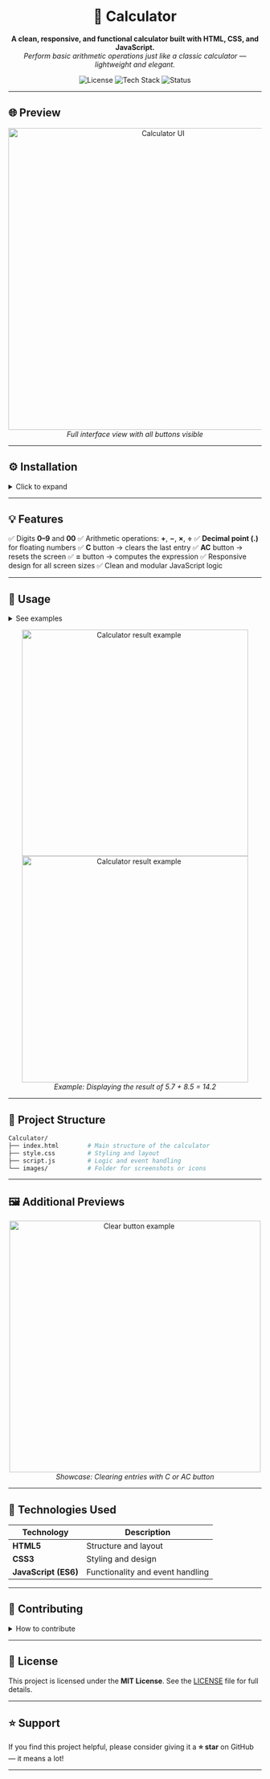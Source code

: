 <h1 align="center">🧮 Calculator</h1>

<p align="center">
  <b>A clean, responsive, and functional calculator built with HTML, CSS, and JavaScript.</b><br>
  <i>Perform basic arithmetic operations just like a classic calculator — lightweight and elegant.</i>
</p>

<p align="center">
  <img src="https://img.shields.io/badge/license-MIT-blue.svg" alt="License"/>
  <img src="https://img.shields.io/badge/tech-HTML%20%7C%20CSS%20%7C%20JavaScript-yellow.svg" alt="Tech Stack"/>
  <img src="https://img.shields.io/badge/status-Completed-brightgreen.svg" alt="Status"/>
</p>

---

## 🌐 Preview

<p align="center">
  <!-- 📸 Add a full screenshot of the calculator UI here -->
  <img src="./images/calculator-ui.png" width="600" alt="Calculator UI"/>
  <br>
  <i>Full interface view with all buttons visible</i>
</p>

---

## ⚙️ Installation

<details>
<summary>Click to expand</summary>

```bash
# Clone this repository
git clone https://github.com/osmantazeoglu/My-Projects/tree/master/Calculator

# Navigate into the folder
cd Calculator

# Open index.html in your browser
```

Or simply drag the `index.html` file into your web browser to start using the calculator.

</details>

---

## 💡 Features

✅ Digits **0–9** and **00**
✅ Arithmetic operations: **+**, **−**, **×**, **÷**
✅ **Decimal point (.)** for floating numbers
✅ **C** button → clears the last entry
✅ **AC** button → resets the screen
✅ **=** button → computes the expression
✅ Responsive design for all screen sizes
✅ Clean and modular JavaScript logic

---

## 🧠 Usage

<details>
<summary>See examples</summary>

```text
Example 1: 12 + 8 = 20
Example 2: 9 × 3 = 27
Example 3: 5.5 + 4.5 = 10
Example 4: 50 ÷ 2 = 25
```

</details>

<p align="center">
  <!-- 📸 Add a screenshot showing an operation result -->
  <img src="./images/calculator-prosses.png" width="450" alt="Calculator result example"/>
  <img src="./images/calculator-result.png" width="450" alt="Calculator result example"/>
  <br>
  <i>Example: Displaying the result of 5.7 + 8.5 = 14.2</i>
</p>

---

## 🧩 Project Structure

```bash
Calculator/
├── index.html        # Main structure of the calculator
├── style.css         # Styling and layout
├── script.js         # Logic and event handling
└── images/           # Folder for screenshots or icons
```

---

## 🖼️ Additional Previews

<p align="center">
  <!-- 📸 Add screenshot showing C and AC functionality -->
  <img src="./images/calculator-clear.png" width="500" alt="Clear button example"/>
  <br>
  <i>Showcase: Clearing entries with C or AC button</i>
</p>

---

## 🧱 Technologies Used

| Technology           | Description                      |
| -------------------- | -------------------------------- |
| **HTML5**            | Structure and layout             |
| **CSS3**             | Styling and design               |
| **JavaScript (ES6)** | Functionality and event handling |

---

## 🤝 Contributing

<details>
<summary>How to contribute</summary>

Contributions are welcome! Follow these steps:

```bash
# Fork the project
# Create a new branch
git checkout -b feature-name

# Make your changes
git commit -m "Add new feature"

# Push your branch
git push origin feature-name
```

Then open a pull request on GitHub.

</details>

---

## 📄 License

This project is licensed under the **MIT License**.
See the [LICENSE](./LICENSE) file for full details.

---

## ⭐ Support

If you find this project helpful, please consider giving it a **⭐ star** on GitHub — it means a lot!

---